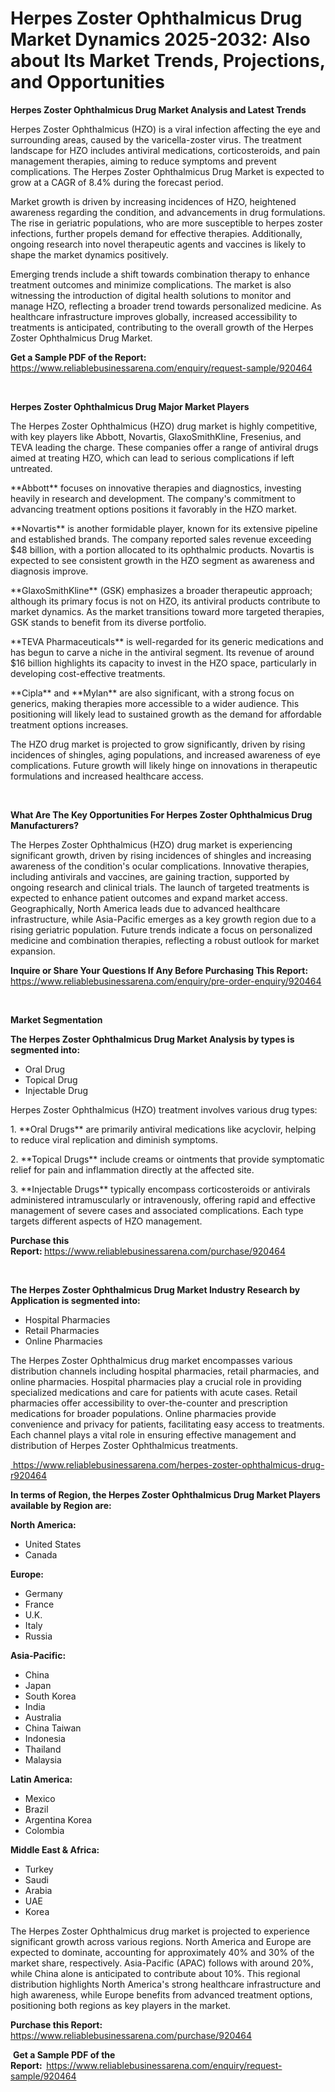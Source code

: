 <p><h1>Herpes Zoster Ophthalmicus Drug Market Dynamics 2025-2032: Also about Its Market Trends, Projections, and Opportunities</h1></p><p><strong>Herpes Zoster Ophthalmicus Drug Market Analysis and Latest Trends</strong></p>
<p><p>Herpes Zoster Ophthalmicus (HZO) is a viral infection affecting the eye and surrounding areas, caused by the varicella-zoster virus. The treatment landscape for HZO includes antiviral medications, corticosteroids, and pain management therapies, aiming to reduce symptoms and prevent complications. The Herpes Zoster Ophthalmicus Drug Market is expected to grow at a CAGR of 8.4% during the forecast period.</p><p>Market growth is driven by increasing incidences of HZO, heightened awareness regarding the condition, and advancements in drug formulations. The rise in geriatric populations, who are more susceptible to herpes zoster infections, further propels demand for effective therapies. Additionally, ongoing research into novel therapeutic agents and vaccines is likely to shape the market dynamics positively. </p><p>Emerging trends include a shift towards combination therapy to enhance treatment outcomes and minimize complications. The market is also witnessing the introduction of digital health solutions to monitor and manage HZO, reflecting a broader trend towards personalized medicine. As healthcare infrastructure improves globally, increased accessibility to treatments is anticipated, contributing to the overall growth of the Herpes Zoster Ophthalmicus Drug Market.</p></p>
<p><strong>Get a Sample PDF of the Report:&nbsp;</strong> <a href="https://www.reliablebusinessarena.com/enquiry/request-sample/920464?utm_campaign=2175&utm_medium=2&utm_source=Github&utm_content=ia&utm_term=18042025&utm_id=herpes-zoster-ophthalmicus-drug">https://www.reliablebusinessarena.com/enquiry/request-sample/920464</a></p>
<p>&nbsp;</p>
<p><strong>Herpes Zoster Ophthalmicus Drug Major Market Players</strong></p>
<p><p>The Herpes Zoster Ophthalmicus (HZO) drug market is highly competitive, with key players like Abbott, Novartis, GlaxoSmithKline, Fresenius, and TEVA leading the charge. These companies offer a range of antiviral drugs aimed at treating HZO, which can lead to serious complications if left untreated.</p><p>**Abbott** focuses on innovative therapies and diagnostics, investing heavily in research and development. The company's commitment to advancing treatment options positions it favorably in the HZO market. </p><p>**Novartis** is another formidable player, known for its extensive pipeline and established brands. The company reported sales revenue exceeding $48 billion, with a portion allocated to its ophthalmic products. Novartis is expected to see consistent growth in the HZO segment as awareness and diagnosis improve.</p><p>**GlaxoSmithKline** (GSK) emphasizes a broader therapeutic approach; although its primary focus is not on HZO, its antiviral products contribute to market dynamics. As the market transitions toward more targeted therapies, GSK stands to benefit from its diverse portfolio.</p><p>**TEVA Pharmaceuticals** is well-regarded for its generic medications and has begun to carve a niche in the antiviral segment. Its revenue of around $16 billion highlights its capacity to invest in the HZO space, particularly in developing cost-effective treatments.</p><p>**Cipla** and **Mylan** are also significant, with a strong focus on generics, making therapies more accessible to a wider audience. This positioning will likely lead to sustained growth as the demand for affordable treatment options increases.</p><p>The HZO drug market is projected to grow significantly, driven by rising incidences of shingles, aging populations, and increased awareness of eye complications. Future growth will likely hinge on innovations in therapeutic formulations and increased healthcare access.</p></p>
<p>&nbsp;</p>
<p><strong>What Are The Key Opportunities For Herpes Zoster Ophthalmicus Drug Manufacturers?</strong></p>
<p><p>The Herpes Zoster Ophthalmicus (HZO) drug market is experiencing significant growth, driven by rising incidences of shingles and increasing awareness of the condition's ocular complications. Innovative therapies, including antivirals and vaccines, are gaining traction, supported by ongoing research and clinical trials. The launch of targeted treatments is expected to enhance patient outcomes and expand market access. Geographically, North America leads due to advanced healthcare infrastructure, while Asia-Pacific emerges as a key growth region due to a rising geriatric population. Future trends indicate a focus on personalized medicine and combination therapies, reflecting a robust outlook for market expansion.</p></p>
<p><strong>Inquire or Share Your Questions If Any Before Purchasing This Report:</strong> <a href="https://www.reliablebusinessarena.com/enquiry/pre-order-enquiry/920464?utm_campaign=2175&utm_medium=2&utm_source=Github&utm_content=ia&utm_term=18042025&utm_id=herpes-zoster-ophthalmicus-drug">https://www.reliablebusinessarena.com/enquiry/pre-order-enquiry/920464</a></p>
<p>&nbsp;</p>
<p><strong>Market Segmentation</strong></p>
<p><strong>The Herpes Zoster Ophthalmicus Drug Market Analysis by types is segmented into:</strong></p>
<p><ul><li>Oral Drug</li><li>Topical Drug</li><li>Injectable Drug</li></ul></p>
<p><p>Herpes Zoster Ophthalmicus (HZO) treatment involves various drug types: </p><p>1. **Oral Drugs** are primarily antiviral medications like acyclovir, helping to reduce viral replication and diminish symptoms.</p><p>2. **Topical Drugs** include creams or ointments that provide symptomatic relief for pain and inflammation directly at the affected site.</p><p>3. **Injectable Drugs** typically encompass corticosteroids or antivirals administered intramuscularly or intravenously, offering rapid and effective management of severe cases and associated complications. Each type targets different aspects of HZO management.</p></p>
<p><strong>Purchase this Report:&nbsp;</strong><a href="https://www.reliablebusinessarena.com/purchase/920464?utm_campaign=2175&utm_medium=2&utm_source=Github&utm_content=ia&utm_term=18042025&utm_id=herpes-zoster-ophthalmicus-drug">https://www.reliablebusinessarena.com/purchase/920464</a></p>
<p>&nbsp;</p>
<p><strong>The Herpes Zoster Ophthalmicus Drug Market Industry Research by Application is segmented into:</strong></p>
<p><ul><li>Hospital Pharmacies</li><li>Retail Pharmacies</li><li>Online Pharmacies</li></ul></p>
<p><p>The Herpes Zoster Ophthalmicus drug market encompasses various distribution channels including hospital pharmacies, retail pharmacies, and online pharmacies. Hospital pharmacies play a crucial role in providing specialized medications and care for patients with acute cases. Retail pharmacies offer accessibility to over-the-counter and prescription medications for broader populations. Online pharmacies provide convenience and privacy for patients, facilitating easy access to treatments. Each channel plays a vital role in ensuring effective management and distribution of Herpes Zoster Ophthalmicus treatments.</p></p>
<p><a href="https://www.reliablebusinessarena.com/herpes-zoster-ophthalmicus-drug-r920464?utm_campaign=2175&utm_medium=2&utm_source=Github&utm_content=ia&utm_term=18042025&utm_id=herpes-zoster-ophthalmicus-drug">&nbsp;https://www.reliablebusinessarena.com/herpes-zoster-ophthalmicus-drug-r920464</a></p>
<p><strong>In terms of Region, the Herpes Zoster Ophthalmicus Drug Market Players available by Region are:</strong></p>
<p>
    <p> <strong> North America: </strong>
        <ul>
            <li>United States</li>
            <li>Canada</li>
        </ul>
        </p> 
    <p> <strong> Europe: </strong>
        <ul>
            <li>Germany</li>
            <li>France</li>
            <li>U.K.</li>
            <li>Italy</li>
            <li>Russia</li>
        </ul>
        </p> 
    <p> <strong> Asia-Pacific: </strong>
        <ul>
            <li>China</li>
            <li>Japan</li>
            <li>South Korea</li>
            <li>India</li>
            <li>Australia</li>
            <li>China Taiwan</li>
            <li>Indonesia</li>
            <li>Thailand</li>
            <li>Malaysia</li>
        </ul>
        </p> 
    <p> <strong> Latin America: </strong>
        <ul>
            <li>Mexico</li>
            <li>Brazil</li>
            <li>Argentina Korea</li>
            <li>Colombia</li>
        </ul>
        </p> 
    <p> <strong> Middle East & Africa: </strong>
        <ul>
            <li>Turkey</li>
            <li>Saudi</li>
            <li>Arabia</li>
            <li>UAE</li>
            <li>Korea</li>
        </ul>
    </p>
    </p>
<p><p>The Herpes Zoster Ophthalmicus drug market is projected to experience significant growth across various regions. North America and Europe are expected to dominate, accounting for approximately 40% and 30% of the market share, respectively. Asia-Pacific (APAC) follows with around 20%, while China alone is anticipated to contribute about 10%. This regional distribution highlights North America's strong healthcare infrastructure and high awareness, while Europe benefits from advanced treatment options, positioning both regions as key players in the market.</p></p>
<p><strong>Purchase this Report: </strong><a href="https://www.reliablebusinessarena.com/purchase/920464?utm_campaign=2175&utm_medium=2&utm_source=Github&utm_content=ia&utm_term=18042025&utm_id=herpes-zoster-ophthalmicus-drug">https://www.reliablebusinessarena.com/purchase/920464</a></p>
<p>&nbsp;<strong>Get a Sample PDF of the Report:&nbsp;&nbsp;</strong><a href="https://www.reliablebusinessarena.com/enquiry/request-sample/920464?utm_campaign=2175&utm_medium=2&utm_source=Github&utm_content=ia&utm_term=18042025&utm_id=herpes-zoster-ophthalmicus-drug">https://www.reliablebusinessarena.com/enquiry/request-sample/920464</a></p>
<p><strong></strong></p>
<p><p></p><p></p><p></p></p>